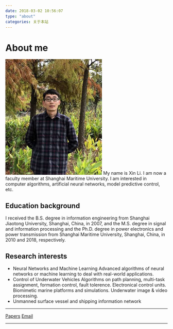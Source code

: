 ```yaml
---
date: 2018-03-02 10:56:07
type: "about"
categories: 关于本站
---
```

# About me

<img src="/images/photo.lx.github.io.jpg" class="floatpic" width="300" height="360">
My name is Xin Li. I am now a faculty member at Shanghai Maritime University. I am interested in computer algorithms, artificial neural networks, model predictive control, etc. 
<!-- ![photo_1](/images/photo.jpg) -->

<!--and deep learning based algorithms, -->

## Education background

I received the B.S. degree in information engineering from Shanghai Jiaotong University, Shanghai, China, in 2007, and the M.S. degree in signal and information processing and the Ph.D. degree in power electronics and power transmission from Shanghai Maritime University, Shanghai, China, in 2010 and 2018, respectively. 

## Research interests

- Neural Networks and Machine Learning 
  Advanced algorithms of neural networks or machine learning to deal with real-world applications.
- Control of Underwater Vehicles
  Algorithms on path planning, multi-task assignment, formation control, fault tolerence. 
  Electronical control units. 
  Biomimetic marine platforms and simulations. 
  Underwater image & video processing. 
- Unmanned surface vessel and shipping information network


-----

[Papers](https://ayawaya2014.github.io/Publications/)
[Email](mailto:lixin850224@163.com)

<!-- Deprecated blog: http://shmtuee.vicp.net (2015-2018) -->
<!-- Email: [lixin850224@163.com](mailto:lixin850224@163.com) -->

------
